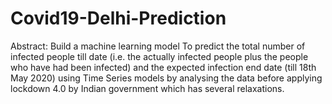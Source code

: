# Covid19-Delhi-Prediction

Abstract:
Build a machine learning model To predict the total number of infected people till date (i.e. the actually infected people plus the people who have had been infected) and the expected infection end date (till 18th May 2020) using Time Series models by analysing the data before applying lockdown 4.0 by Indian government which has several relaxations.
